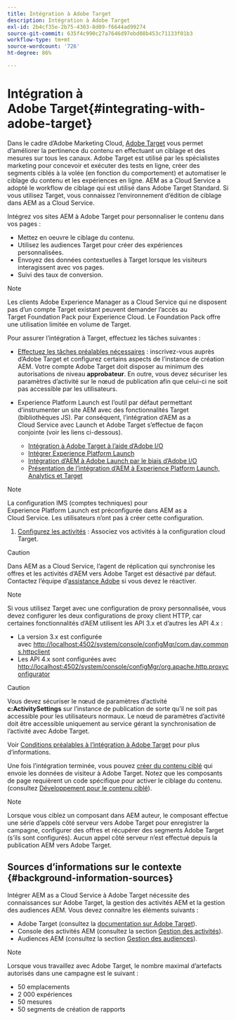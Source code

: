 ```yaml
---
title: Intégration à Adobe Target
description: Intégration à Adobe Target
exl-id: 2b4cf35e-2b75-4303-8d09-f6644ad99274
source-git-commit: 635f4c990c27a7646d97ebd08b453c71133f01b3
workflow-type: tm+mt
source-wordcount: '726'
ht-degree: 86%

---
```


# Intégration à Adobe Target{#integrating-with-adobe-target}

Dans le cadre d’Adobe Marketing Cloud, [Adobe Target](https://www.adobe.com/fr/solutions/testing-targeting/testandtarget.html) vous permet d’améliorer la pertinence du contenu en effectuant un ciblage et des mesures sur tous les canaux. Adobe Target est utilisé par les spécialistes marketing pour concevoir et exécuter des tests en ligne, créer des segments ciblés à la volée (en fonction du comportement) et automatiser le ciblage du contenu et les expériences en ligne. AEM as a Cloud Service a adopté le workflow de ciblage qui est utilisé dans Adobe Target Standard. Si vous utilisez Target, vous connaissez l’environnement d’édition de ciblage dans AEM as a Cloud Service.

Intégrez vos sites AEM à Adobe Target pour personnaliser le contenu dans vos pages :

* Mettez en oeuvre le ciblage du contenu.
* Utilisez les audiences Target pour créer des expériences personnalisées.
* Envoyez des données contextuelles à Target lorsque les visiteurs interagissent avec vos pages.
* Suivi des taux de conversion.

>[!NOTE]
>
>Les clients Adobe Experience Manager as a Cloud Service qui ne disposent pas d’un compte Target existant peuvent demander l’accès au Target Foundation Pack pour Experience Cloud. Le Foundation Pack offre une utilisation limitée en volume de Target.


Pour assurer l’intégration à Target, effectuez les tâches suivantes :

* [Effectuez les tâches préalables nécessaires](https://experienceleague.adobe.com/docs/experience-manager-65/administering/integration/target-requirements.html?lang=fr) : inscrivez-vous auprès d’Adobe Target et configurez certains aspects de l’instance de création AEM. Votre compte Adobe Target doit disposer au minimum des autorisations de niveau **approbateur**. En outre, vous devez sécuriser les paramètres d’activité sur le nœud de publication afin que celui-ci ne soit pas accessible par les utilisateurs.

* Experience Platform Launch est l’outil par défaut permettant d’instrumenter un site AEM avec des fonctionnalités Target (bibliothèques JS). Par conséquent, l’intégration d’AEM as a Cloud Service avec Launch et Adobe Target s’effectue de façon conjointe (voir les liens ci-dessous).

   * [Intégration à Adobe Target à l’aide d’Adobe I/O](https://experienceleague.adobe.com/docs/experience-manager-65/administering/integration/integration-target-ims-adobe-io.html?lang=fr)
   * [Intégrer Experience Platform Launch](https://experienceleague.adobe.com/docs/experience-manager-learn/sites/integrations/experience-platform-launch/overview.html?lang=fr)
   * [Intégration d’AEM à Adobe Launch par le biais d’Adobe I/O](https://docs.adobe.com/content/help/fr/experience-manager-learn/sites/integrations/experience-platform-launch/overview.html)
   * [Présentation de l’intégration d’AEM à Experience Platform Launch, Analytics et Target](https://experienceleague.adobe.com/docs/experience-manager-learn/sites/integrations/experience-platform-launch/overview.html?lang=fr)

>[!NOTE]
>
>La configuration IMS (comptes techniques) pour Experience Platform Launch est préconfigurée dans AEM as a Cloud Service. Les utilisateurs n’ont pas à créer cette configuration.

1. [Configurez les activités](https://experienceleague.adobe.com/docs/experience-manager-65/authoring/personalization/activitylib.html?lang=fr) : Associez vos activités à la configuration cloud Target.

>[!CAUTION]
>
>Dans AEM as a Cloud Service, l’agent de réplication qui synchronise les offres et les activités d’AEM vers Adobe Target est désactivé par défaut. Contactez l’équipe d’[assistance Adobe](https://experienceleague.adobe.com/?support-solution=General&amp;lang=fr#support) si vous devez le réactiver.

>[!NOTE]
>
>Si vous utilisez Target avec une configuration de proxy personnalisée, vous devez configurer les deux configurations de proxy client HTTP, car certaines fonctionnalités d’AEM utilisent les API 3.x et d’autres les API 4.x :
>
>* La version 3.x est configurée avec [http://localhost:4502/system/console/configMgr/com.day.commons.httpclient](http://localhost:4502/system/console/configMgr/com.day.commons.httpclient)
>* Les API 4.x sont configurées avec [http://localhost:4502/system/console/configMgr/org.apache.http.proxyconfigurator](http://localhost:4502/system/console/configMgr/org.apache.http.proxyconfigurator)
>

>[!CAUTION]
>
>Vous devez sécuriser le nœud de paramètres d’activité **c:ActivitySettings** sur l’instance de publication de sorte qu’il ne soit pas accessible pour les utilisateurs normaux. Le nœud de paramètres d’activité doit être accessible uniquement au service gérant la synchronisation de l’activité avec Adobe Target.
>
>Voir [Conditions préalables à l’intégration à Adobe Target](https://experienceleague.adobe.com/docs/experience-manager-65/administering/integration/target-requirements.html?lang=fr#securing-the-activity-settings-node) pour plus d’informations.

Une fois l’intégration terminée, vous pouvez [créer du contenu ciblé](https://experienceleague.adobe.com/docs/experience-manager-65/authoring/personalization/content-targeting-touch.html?lang=fr) qui envoie les données de visiteur à Adobe Target. Notez que les composants de page requièrent un code spécifique pour activer le ciblage du contenu. (consultez [Développement pour le contenu ciblé](https://experienceleague.adobe.com/docs/experience-manager-65/developing/personlization/target.html?lang=fr)).

>[!NOTE]
>
>Lorsque vous ciblez un composant dans AEM auteur, le composant effectue une série d’appels côté serveur vers Adobe Target pour enregistrer la campagne, configurer des offres et récupérer des segments Adobe Target (s’ils sont configurés). Aucun appel côté serveur n’est effectué depuis la publication AEM vers Adobe Target.

## Sources d’informations sur le contexte {#background-information-sources}

Intégrer AEM as a Cloud Service à Adobe Target nécessite des connaissances sur Adobe Target, la gestion des activités AEM et la gestion des audiences AEM. Vous devez connaître les éléments suivants :

* Adobe Target (consultez la [documentation sur Adobe Target](https://experienceleague.adobe.com/docs/target/using/target-home.html?lang=fr)).
* Console des activités AEM (consultez la section [Gestion des activités](https://experienceleague.adobe.com/docs/experience-manager-65/authoring/personalization/activitylib.html?lang=fr)).
* Audiences AEM (consultez la section [Gestion des audiences](https://experienceleague.adobe.com/docs/experience-manager-65/authoring/personalization/managing-audiences.html?lang=fr)).

>[!NOTE]
>
>Lorsque vous travaillez avec Adobe Target, le nombre maximal d’artefacts autorisés dans une campagne est le suivant :
>
>* 50 emplacements
>* 2 000 expériences
>* 50 mesures
>* 50 segments de création de rapports
